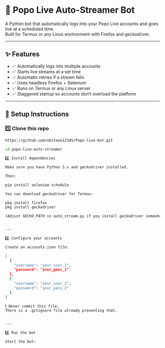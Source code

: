# 🎥 Popo Live Auto-Streamer Bot

A Python bot that automatically logs into your Popo Live accounts and goes live at a scheduled time.  
Built for Termux or any Linux environment with Firefox and geckodriver.

---

## ✨ Features
- ✅ Automatically logs into multiple accounts
- ✅ Starts live streams at a set time
- ✅ Automatic retries if a stream fails
- ✅ Uses headless Firefox + Selenium
- ✅ Runs on Termux or any Linux server
- ✅ Staggered startup so accounts don’t overload the platform

---

## 🧰 Setup Instructions

### 1️⃣ Clone this repo
```bash
https://github.com/obitooo12345/Popo-live-bot.git

cd popo-live-auto-streamer

2️⃣ Install dependencies

Make sure you have Python 3.x and geckodriver installed.

Then:

pip install selenium schedule

You can download geckodriver for Termux:

pkg install firefox
pkg install geckodriver

(Adjust GECKO_PATH in auto_stream.py if you install geckodriver somewhere else.)


---

3️⃣ Configure your accounts

Create an accounts.json file:

[
  {
    "username": "your_user_1",
    "password": "your_pass_1"
  },
  {
    "username": "your_user_2",
    "password": "your_pass_2"
  }
]

❗ Never commit this file.
There is a .gitignore file already preventing that.


---

4️⃣ Run the bot

Start the bot:
